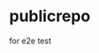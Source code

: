 # publicrepo
for e2e test














































































































































































































































































































































































































































































































































































































































































































































































































































































































































